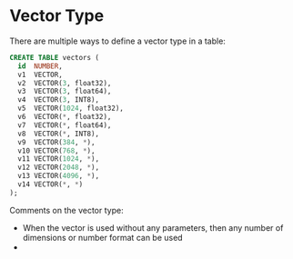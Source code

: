 # Vector Type

There are multiple ways to define a vector type in a table:

```SQL
CREATE TABLE vectors (
  id  NUMBER,
  v1  VECTOR,
  v2  VECTOR(3, float32),
  v3  VECTOR(3, float64),
  v4  VECTOR(3, INT8),
  v5  VECTOR(1024, float32),
  v6  VECTOR(*, float32),
  v7  VECTOR(*, float64),
  v8  VECTOR(*, INT8),
  v9  VECTOR(384, *),
  v10 VECTOR(768, *),
  v11 VECTOR(1024, *),
  v12 VECTOR(2048, *),
  v13 VECTOR(4096, *),
  v14 VECTOR(*, *)
);
```

Comments on the vector type:
- When the vector is used without any parameters, then any number of dimensions or number format can be used
- 

